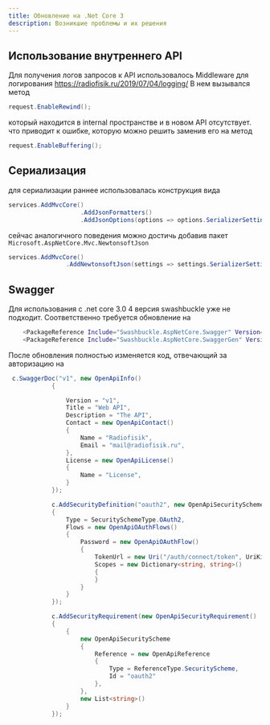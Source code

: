 ```yaml
---
title: Обновление на .Net Core 3
description: Возникшие проблемы и их решения
---
```


## Использование внутреннего API

Для получения логов запросов к API использовалось Middleware для логирования  https://radiofisik.ru/2019/07/04/logging/  В нем вызывался метод 

```c#
request.EnableRewind();
```

который находится в internal пространстве и  в новом API отсутствует. что приводит к ошибке, которую можно решить заменив его на метод

```C#
request.EnableBuffering();
```

## Сериализация

для сериализации раннее использовалась конструкция вида

```c#
services.AddMvcCore()
                    .AddJsonFormatters()
                    .AddJsonOptions(options => options.SerializerSettings.DateTimeZoneHandling = DateTimeZoneHandling.Utc)
```

сейчас аналогичного поведения можно достичь добавив пакет `Microsoft.AspNetCore.Mvc.NewtonsoftJson`

```c#
services.AddMvcCore()
                .AddNewtonsoftJson(settings => settings.SerializerSettings.DateTimeZoneHandling = DateTimeZoneHandling.Utc)
```

## Swagger

Для использования с .net core 3.0 4 версия swashbuckle уже не подходит. Соответственно требуется обновление на 

```bash
    <PackageReference Include="Swashbuckle.AspNetCore.Swagger" Version="5.0.0-rc4" />
    <PackageReference Include="Swashbuckle.AspNetCore.SwaggerGen" Version="5.0.0-rc4" />
```

После обновления полностью изменяется код, отвечающий за авторизацию на 

```c#
 c.SwaggerDoc("v1", new OpenApiInfo()
            {

                Version = "v1",
                Title = "Web API",
                Description = "The API",
                Contact = new OpenApiContact()
                {
                    Name = "Radiofisik",
                    Email = "mail@radiofisik.ru",
                },
                License = new OpenApiLicense()
                {
                    Name = "License",
                }
            });

            c.AddSecurityDefinition("oauth2", new OpenApiSecurityScheme
            {
                Type = SecuritySchemeType.OAuth2,
                Flows = new OpenApiOAuthFlows()
                {
                    Password = new OpenApiOAuthFlow()
                    {
                        TokenUrl = new Uri("/auth/connect/token", UriKind.Relative),
                        Scopes = new Dictionary<string, string>()
                        {
                        }
                    }
                }
            });

            c.AddSecurityRequirement(new OpenApiSecurityRequirement()
            {
                {
                    new OpenApiSecurityScheme
                    {
                        Reference = new OpenApiReference
                        {
                            Type = ReferenceType.SecurityScheme,
                            Id = "oauth2"
                        },
                    },
                    new List<string>()
                }
            });
```

